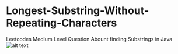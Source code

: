 # Longest-Substring-Without-Repeating-Characters
Leetcodes Medium Level Question Abount  finding Substrings in Java 
![alt text](https://github.com/Neo4114/Longest-Substring-Without-Repeating-Characters/blob/main/Capture.PNG)

